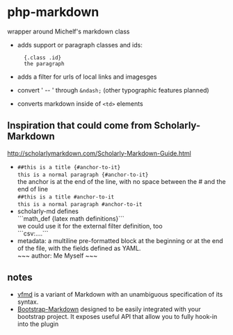 # php-markdown

wrapper around Michelf's markdown class

- adds support or paragraph classes and ids:

        {.class .id}
        the paragraph

- adds a filter for urls of local links and imagesges
- convert ' -- ' through `&ndash;` (other typographic features planned)
- converts markdown inside of `<td>` elements

## Inspiration that could come from Scholarly-Markdown

<http://scholarlymarkdown.com/Scholarly-Markdown-Guide.html>

- `##this is a title {#anchor-to-it}`  
  `this is a normal paragraph {#anchor-to-it}`  
  the anchor is at the end of the line, with no space between the # and the end of line  
  `##this is a title #anchor-to-it`  
  `this is a normal paragraph #anchor-to-it`
- scholarly-md defines  
      \`\`\`math_def {latex math definitions}\`\`\`  
  we could use it for the external filter definition, too  
      \`\`\`csv:....\`\`\`
- metadata: a multiline pre-formatted block at the beginning or at the end of the file, with the fields defined as YAML.  
          ~~~
          author: Me Myself
          ~~~

## notes

- [vfmd](http://www.vfmd.org/vfmd-spec/syntax/) is a variant of Markdown with an unambiguous specification of its syntax.
- [Bootstrap-Markdown](http://www.codingdrama.com/bootstrap-markdown/) designed to be easily integrated with your bootstrap project. It exposes useful API that allow you to fully hook-in into the plugin
